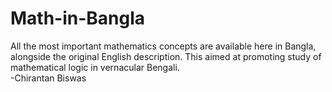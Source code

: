 # Math-in-Bangla
All the most important mathematics concepts are available here in Bangla, alongside the original English description. This aimed at promoting study of mathematical logic in vernacular Bengali.
<br>
-Chirantan Biswas